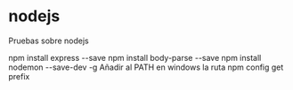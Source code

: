 # nodejs
Pruebas sobre nodejs

npm install express --save
npm install body-parse --save
npm install nodemon --save-dev -g 
Añadir al PATH en windows la ruta npm config get prefix
